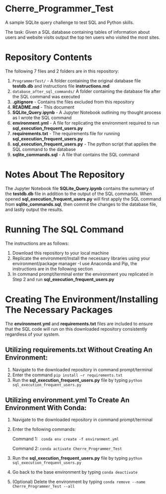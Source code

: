 # Cherre_Programmer_Test
A sample SQLite query challenge to test SQL and Python skills.

The task: Given a SQL database containing tables of information about users and website visits output the top ten users who visited the most sites.

# Repository Contents
The following 7 files and 2 folders are in this repository:

1. `ProgrammerTest/` - A folder containing the original database file **testdb.db** and instructions file **instructions.md**
2. `database_after_sql_commands/` A folder containing the database file after the SQL command was executed
3. **.gitignore** - Contains the files excluded from this repository 
4. **README.md** - This document
5. **SQLite_Query.ipynb** - A Jupyter Notebook outlining my thought process as I wrote the SQL command
6. **environment.yml** - A file for replicating the environment required to run **sql_execution_frequent_users.py**
7. **requirements.txt** - The requirements file for running **sql_execution_frequent_users.py**
8. **sql_execution_frequent_users.py** - The python script that applies the SQL command to the database
9. **sqlite_commands.sql** - A file that contains the SQL command

# Notes About The Repository
The Jupyter Notebook file **SQLite_Query.ipynb** contains the summary of the **testdb.db** file in addition to the output of the SQL commands. When opened **sql_execution_frequent_users.py** will first apply the SQL command from **sqlite_commands.sql**, then commit the changes to the database file, and lastly output the results.

# Running The SQL Command
The instructions are as follows:

1. Download this repository to your local machine
2. Replicate the environment/Install the necessary libraries using your environment/package manager
    -I use Anaconda and Pip, the instructions are in the following section
3. In command prompt/terminal enter the environment you replicated in Step 2 and run **sql_execution_frequent_users.py**

# Creating The Environment/Installing The Necessary Packages
The **environment.yml** and **requirements.txt** files are included to ensure that the SQL code will run on this downloaded repository consistently regardless of your system.

## Utilizing requirements.txt Without Creating An Environment:
1. Navigate to the downloaded repository in command prompt/terminal
2. Enter the command `pip install –r requirements.txt`
3. Run the **sql_execution_frequent_users.py** file by typing `python sql_execution_frequent_users.py`

## Utilizing environment.yml To Create An Environment With Conda:
1. Navigate to the downloaded repository in command prompt/terminal
2. Enter the following commands:

      Command 1: ` conda env create -f environment.yml`
          
      Command 2: `conda activate Cherre_Programmer_Test`
          
3. Run the **sql_execution_frequent_users.py** file by typing `python sql_execution_frequent_users.py`
4. Go back to the base environment by typing `conda deactivate`
5. (Optional) Delete the environment by typing `conda remove --name Cherre_Programmer_Test --all`
